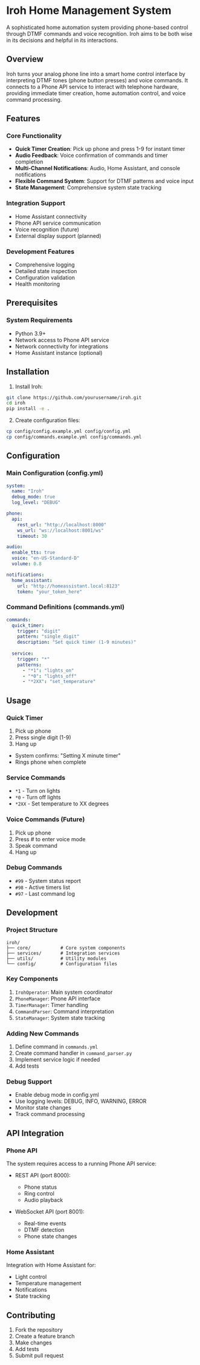 # Iroh Home Management System

A sophisticated home automation system providing phone-based control through DTMF commands and voice recognition. Iroh aims to be both wise in its decisions and helpful in its interactions.

## Overview

Iroh turns your analog phone line into a smart home control interface by interpreting DTMF tones (phone button presses) and voice commands. It connects to a Phone API service to interact with telephone hardware, providing immediate timer creation, home automation control, and voice command processing.

## Features

### Core Functionality
- **Quick Timer Creation**: Pick up phone and press 1-9 for instant timer
- **Audio Feedback**: Voice confirmation of commands and timer completion
- **Multi-Channel Notifications**: Audio, Home Assistant, and console notifications
- **Flexible Command System**: Support for DTMF patterns and voice input
- **State Management**: Comprehensive system state tracking

### Integration Support
- Home Assistant connectivity
- Phone API service communication
- Voice recognition (future)
- External display support (planned)

### Development Features
- Comprehensive logging
- Detailed state inspection
- Configuration validation
- Health monitoring

## Prerequisites

### System Requirements
- Python 3.9+
- Network access to Phone API service
- Network connectivity for integrations
- Home Assistant instance (optional)

## Installation

1. Install Iroh:
```bash
git clone https://github.com/yourusername/iroh.git
cd iroh
pip install -e .
```

2. Create configuration files:
```bash
cp config/config.example.yml config/config.yml
cp config/commands.example.yml config/commands.yml
```

## Configuration

### Main Configuration (config.yml)
```yaml
system:
  name: "Iroh"
  debug_mode: true
  log_level: "DEBUG"

phone:
  api:
    rest_url: "http://localhost:8000"
    ws_url: "ws://localhost:8001/ws"
    timeout: 30

audio:
  enable_tts: true
  voice: "en-US-Standard-D"
  volume: 0.8

notifications:
  home_assistant:
    url: "http://homeassistant.local:8123"
    token: "your_token_here"
```

### Command Definitions (commands.yml)
```yaml
commands:
  quick_timer:
    trigger: "digit"
    pattern: "single_digit"
    description: "Set quick timer (1-9 minutes)"
    
  service:
    trigger: "*"
    patterns:
      - "*1": "lights_on"
      - "*0": "lights_off"
      - "*2XX": "set_temperature"
```

## Usage

### Quick Timer
1. Pick up phone
2. Press single digit (1-9)
3. Hang up
- System confirms: "Setting X minute timer"
- Rings phone when complete

### Service Commands
- `*1` - Turn on lights
- `*0` - Turn off lights
- `*2XX` - Set temperature to XX degrees

### Voice Commands (Future)
1. Pick up phone
2. Press # to enter voice mode
3. Speak command
4. Hang up

### Debug Commands
- `#99` - System status report
- `#98` - Active timers list
- `#97` - Last command log

## Development

### Project Structure
```
iroh/
├── core/           # Core system components
├── services/       # Integration services
├── utils/          # Utility modules
└── config/         # Configuration files
```

### Key Components
1. `IrohOperator`: Main system coordinator
2. `PhoneManager`: Phone API interface
3. `TimerManager`: Timer handling
4. `CommandParser`: Command interpretation
5. `StateManager`: System state tracking

### Adding New Commands
1. Define command in `commands.yml`
2. Create command handler in `command_parser.py`
3. Implement service logic if needed
4. Add tests

### Debug Support
- Enable debug mode in config.yml
- Use logging levels: DEBUG, INFO, WARNING, ERROR
- Monitor state changes
- Track command processing

## API Integration

### Phone API
The system requires access to a running Phone API service:

- REST API (port 8000):
  - Phone status
  - Ring control
  - Audio playback

- WebSocket API (port 8001):
  - Real-time events
  - DTMF detection
  - Phone state changes

### Home Assistant
Integration with Home Assistant for:
- Light control
- Temperature management
- Notifications
- State tracking

## Contributing
1. Fork the repository
2. Create a feature branch
3. Make changes
4. Add tests
5. Submit pull request
